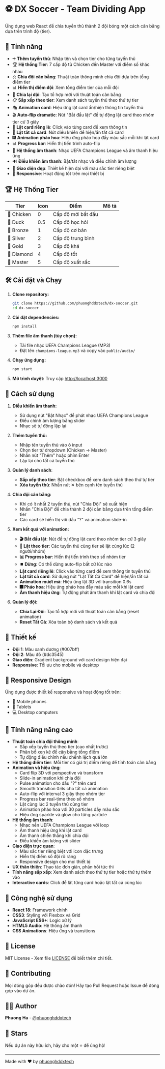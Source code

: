 # ⚽ DX Soccer - Team Dividing App

Ứng dụng web React để chia tuyển thủ thành 2 đội bóng một cách cân bằng dựa trên trình độ (tier).

## 🚀 Tính năng

- ➕ **Thêm tuyển thủ**: Nhập tên và chọn tier cho từng tuyển thủ
- 🏆 **Hệ thống Tier**: 7 cấp độ từ Chicken đến Master với điểm số khác nhau
- ⚖️ **Chia đội cân bằng**: Thuật toán thông minh chia đội dựa trên tổng điểm tier
- 📊 **Hiển thị điểm đội**: Xem tổng điểm tier của mỗi đội
- 🔄 **Chia lại đội**: Tạo tổ hợp mới với thuật toán cân bằng
- 📋 **Sắp xếp theo tier**: Xem danh sách tuyển thủ theo thứ tự tier
- 🎭 **Animation card**: Hiệu ứng lật card ẩn/hiện thông tin tuyển thủ
- 🎬 **Auto-flip dramatic**: Nút "Bắt đầu lật" để tự động lật card theo nhóm tier cứ 3 giây
- 🎯 **Lật card riêng lẻ**: Click vào từng card để xem thông tin
- 🎪 **Lật tất cả card**: Nút điều khiển để hiện/ẩn tất cả card
- 🎆 **Animation pháo hoa**: Hiệu ứng pháo hoa đầy màu sắc mỗi khi lật card
- 📊 **Progress bar**: Hiển thị tiến trình auto-flip
- 🎵 **Hệ thống âm thanh**: Nhạc UEFA Champions League và âm thanh hiệu ứng
- 🔊 **Điều khiển âm thanh**: Bật/tắt nhạc và điều chỉnh âm lượng
- 🎨 **Giao diện đẹp**: Thiết kế hiện đại với màu sắc tier riêng biệt
- 📱 **Responsive**: Hoạt động tốt trên mọi thiết bị

## 🏆 Hệ Thống Tier

| Tier | Icon | Điểm | Mô tả |
|------|------|------|-------|
| 🐔 Chicken | 0 | Cấp độ mới bắt đầu |
| 🦆 Duck | 0.5 | Cấp độ học hỏi |
| 🥉 Bronze | 1 | Cấp độ cơ bản |
| 🥈 Silver | 2 | Cấp độ trung bình |
| 🥇 Gold | 3 | Cấp độ khá |
| 💎 Diamond | 4 | Cấp độ tốt |
| 👑 Master | 5 | Cấp độ xuất sắc |

## 🛠️ Cài đặt và Chạy

1. **Clone repository:**
   ```bash
   git clone https://github.com/phuonghddxtech/dx-soccer.git
   cd dx-soccer
   ```

2. **Cài đặt dependencies:**
   ```bash
   npm install
   ```

3. **Thêm file âm thanh (tùy chọn):**
   - Tải file nhạc UEFA Champions League (MP3)
   - Đặt tên `champions-league.mp3` và copy vào `public/audio/`

4. **Chạy ứng dụng:**
   ```bash
   npm start
   ```

5. **Mở trình duyệt:**
   Truy cập [http://localhost:3000](http://localhost:3000)

## 📖 Cách sử dụng

1. **Điều khiển âm thanh:**
   - Sử dụng nút "Bật Nhạc" để phát nhạc UEFA Champions League
   - Điều chỉnh âm lượng bằng slider
   - Nhạc sẽ tự động lặp lại

2. **Thêm tuyển thủ:**
   - Nhập tên tuyển thủ vào ô input
   - Chọn tier từ dropdown (Chicken → Master)
   - Nhấn nút "Thêm" hoặc phím Enter
   - Lặp lại cho tất cả tuyển thủ

3. **Quản lý danh sách:**
   - **Sắp xếp theo tier**: Bật checkbox để xem danh sách theo thứ tự tier
   - **Xóa tuyển thủ**: Nhấn nút ✕ bên cạnh tên tuyển thủ

4. **Chia đội cân bằng:**
   - Khi có ít nhất 2 tuyển thủ, nút "Chia Đội" sẽ xuất hiện
   - Nhấn "Chia Đội" để chia thành 2 đội cân bằng dựa trên tổng điểm tier
   - Các card sẽ hiển thị với dấu "?" và animation slide-in

5. **Xem kết quả với animation:**
   - **🎬 Bắt đầu lật**: Nút để tự động lật card theo nhóm tier cứ 3 giây
   - **👑 Lật theo tier**: Các tuyển thủ cùng tier sẽ lật cùng lúc (2 người/nhóm)
   - **📊 Progress bar**: Hiển thị tiến trình theo số nhóm tier
   - **⏹️ Dừng**: Có thể dừng auto-flip bất cứ lúc nào
   - **Lật card riêng lẻ**: Click vào từng card để xem thông tin tuyển thủ
   - **Lật tất cả card**: Sử dụng nút "Lật Tất Cả Card" để hiện/ẩn tất cả
   - **Animation mượt mà**: Hiệu ứng lật 3D với transition 0.6s
   - **🎆 Pháo hoa**: Hiệu ứng pháo hoa đầy màu sắc mỗi khi lật card
   - **Âm thanh hiệu ứng**: Tự động phát âm thanh khi lật card và chia đội

6. **Quản lý đội:**
   - **Chia Lại Đội**: Tạo tổ hợp mới với thuật toán cân bằng (reset animation)
   - **Reset Tất Cả**: Xóa toàn bộ danh sách và kết quả

## 🎨 Thiết kế

- **Đội 1**: Màu xanh dương (#007bff)
- **Đội 2**: Màu đỏ (#dc3545)
- **Giao diện**: Gradient background với card design hiện đại
- **Responsive**: Tối ưu cho mobile và desktop

## 📱 Responsive Design

Ứng dụng được thiết kế responsive và hoạt động tốt trên:
- 📱 Mobile phones
- 📱 Tablets  
- 💻 Desktop computers

## 🎯 Tính năng nâng cao

- **Thuật toán chia đội thông minh**: 
  - Sắp xếp tuyển thủ theo tier (cao nhất trước)
  - Phân bổ xen kẽ để cân bằng tổng điểm
  - Tự động điều chỉnh nếu chênh lệch quá lớn
- **Hệ thống điểm tier**: Mỗi tier có giá trị điểm riêng để tính toán cân bằng
- **Animation và hiệu ứng**: 
  - Card flip 3D với perspective và transform
  - Slide-in animation khi chia đội
  - Pulse animation cho dấu "?" trên card
  - Smooth transition 0.6s cho tất cả animation
  - Auto-flip với interval 3 giây theo nhóm tier
  - Progress bar real-time theo số nhóm
  - Lật cùng lúc 2 tuyển thủ cùng tier
  - Animation pháo hoa với 30 particles đầy màu sắc
  - Hiệu ứng sparkle và glow cho từng particle
- **Hệ thống âm thanh**: 
  - Nhạc nền UEFA Champions League với loop
  - Âm thanh hiệu ứng khi lật card
  - Âm thanh chiến thắng khi chia đội
  - Điều khiển âm lượng với slider
- **Giao diện trực quan**: 
  - Màu sắc tier riêng biệt với icon đặc trưng
  - Hiển thị điểm số đội rõ ràng
  - Responsive design cho mọi thiết bị
- **UX thân thiện**: Thao tác đơn giản, phản hồi tức thì
- **Tính năng sắp xếp**: Xem danh sách theo thứ tự tier hoặc thứ tự thêm vào
- **Interactive cards**: Click để lật từng card hoặc lật tất cả cùng lúc

## 🔧 Công nghệ sử dụng

- **React 18**: Framework chính
- **CSS3**: Styling với Flexbox và Grid
- **JavaScript ES6+**: Logic xử lý
- **HTML5 Audio**: Hệ thống âm thanh
- **CSS Animations**: Hiệu ứng và transitions

## 📄 License

MIT License - Xem file [LICENSE](LICENSE) để biết thêm chi tiết.

## 🤝 Contributing

Mọi đóng góp đều được chào đón! Hãy tạo Pull Request hoặc Issue để đóng góp vào dự án.

## 👨‍💻 Author

**Phuong Ha** - [@phuonghddxtech](https://github.com/phuonghddxtech)

## 🌟 Stars

Nếu dự án này hữu ích, hãy cho một ⭐ để ủng hộ!

---

Made with ❤️ by [phuonghddxtech](https://github.com/phuonghddxtech)